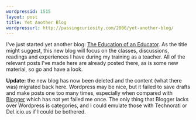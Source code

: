```yaml
---
wordpressid: 1515
layout: post
title: Yet Another Blog
wordpressurl: http://passingcuriosity.com/2006/yet-another-blog/
---
```

I've just started yet another blog: <a href="http://thsutton.wordpress.com/">The Education of an Educator</a>. As the title might suggest, this new blog will focus on the classes, discussions, readings and experiences I have during my training as a teacher. All of the relevant posts I've made here are already posted there, as is some new material, so go and have a look.

<strong>Update:</strong> the new blog has now been deleted and the content (what there was) migrated back here. Wordpress may be nice, but it failed to save drafts and make posts one too many times, especially when compared with <a href="http://www.blogger.com/">Blogger</a> which has not yet failed me once. The only thing that Blogger lacks over Wordpress is categories, and I could emulate those with Technorati or Del.icio.us if I could be bothered.
